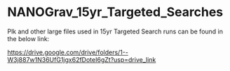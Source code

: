 # NANOGrav_15yr_Targeted_Searches

Plk and other large files used in 15yr Targeted Search runs can be found in the below link: 

https://drive.google.com/drive/folders/1--W3j887w1N36UfG1jgx62fDoteI6gZt?usp=drive_link
